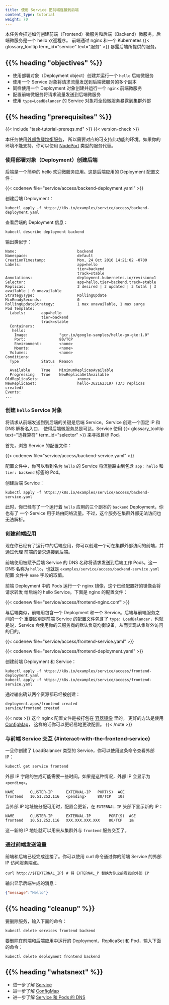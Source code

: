 ```yaml
---
title: 使用 Service 把前端连接到后端
content_type: tutorial
weight: 70
---
```

<!--
title: Connect a Frontend to a Backend Using Services
content_type: tutorial
weight: 70
-->

<!-- overview -->

<!--
This task shows how to create a _frontend_ and a _backend_ microservice. The backend 
microservice is a hello greeter. The frontend exposes the backend using nginx and a 
Kubernetes {{< glossary_tooltip term_id="service" >}} object.
-->

本任务会描述如何创建前端（Frontend）微服务和后端（Backend）微服务。后端微服务是一个 hello 欢迎程序。
前端通过 nginx 和一个 Kubernetes {{< glossary_tooltip term_id="service" text="服务" >}}
暴露后端所提供的服务。

## {{% heading "objectives" %}}

<!--
* Create and run a sample `hello` backend microservice using a
  {{< glossary_tooltip term_id="deployment" >}} object.
* Use a Service object to send traffic to the backend microservice's multiple replicas.
* Create and run a `nginx` frontend microservice, also using a Deployment object.
* Configure the frontend microservice to send traffic to the backend microservice.
* Use a Service object of `type=LoadBalancer` to expose the frontend microservice
  outside the cluster.
-->
* 使用部署对象（Deployment object）创建并运行一个 `hello` 后端微服务
* 使用一个 Service 对象将请求流量发送到后端微服务的多个副本
* 同样使用一个 Deployment 对象创建并运行一个 `nginx` 前端微服务
* 配置前端微服务将请求流量发送到后端微服务
* 使用 `type=LoadBalancer` 的 Service 对象将全段微服务暴露到集群外部

## {{% heading "prerequisites" %}}

{{< include "task-tutorial-prereqs.md" >}} {{< version-check >}}

<!--
This task uses
[Services with external load balancers](/docs/tasks/access-application-cluster/create-external-load-balancer/), which
require a supported environment. If your environment does not support this, you can use a Service of type
[NodePort](/docs/concepts/services-networking/service/#nodeport) instead.
-->
本任务使用[外部负载均衡服务](/zh/docs/tasks/access-application-cluster/create-external-load-balancer/)，
所以需要对应的可支持此功能的环境。如果你的环境不能支持，你可以使用
[NodePort](/zh/docs/concepts/services-networking/service/#nodeport)
类型的服务代替。

<!-- lessoncontent -->

<!--
## Creating the backend using a Deployment

The backend is a simple hello greeter microservice. Here is the configuration
file for the backend Deployment:
-->
### 使用部署对象（Deployment）创建后端

后端是一个简单的 hello 欢迎微服务应用。这是后端应用的 Deployment 配置文件：

{{< codenew file="service/access/backend-deployment.yaml" >}}

<!-- 
Create the backend Deployment:
-->
创建后端 Deployment：

```shell
kubectl apply -f https://k8s.io/examples/service/access/backend-deployment.yaml
```

<!--
View information about the backend Deployment:
-->
查看后端的 Deployment 信息：

```shell
kubectl describe deployment backend
```

<!--
The output is similar to this:
-->
输出类似于：

```
Name:                           backend
Namespace:                      default
CreationTimestamp:              Mon, 24 Oct 2016 14:21:02 -0700
Labels:                         app=hello
                                tier=backend
                                track=stable
Annotations:                    deployment.kubernetes.io/revision=1
Selector:                       app=hello,tier=backend,track=stable
Replicas:                       3 desired | 3 updated | 3 total | 3 available | 0 unavailable
StrategyType:                   RollingUpdate
MinReadySeconds:                0
RollingUpdateStrategy:          1 max unavailable, 1 max surge
Pod Template:
  Labels:       app=hello
                tier=backend
                track=stable
  Containers:
   hello:
    Image:              "gcr.io/google-samples/hello-go-gke:1.0"
    Port:               80/TCP
    Environment:        <none>
    Mounts:             <none>
  Volumes:              <none>
Conditions:
  Type          Status  Reason
  ----          ------  ------
  Available     True    MinimumReplicasAvailable
  Progressing   True    NewReplicaSetAvailable
OldReplicaSets:                 <none>
NewReplicaSet:                  hello-3621623197 (3/3 replicas created)
Events:
...
```

<!--
## Creating the `hello` Service object

The key to sending requests from a frontend to a backend is the backend
Service. A Service creates a persistent IP address and DNS name entry
so that the backend microservice can always be reached. A Service uses
{{< glossary_tooltip text="selectors" term_id="selector" >}} to find
the Pods that it routes traffic to.

First, explore the Service configuration file:
-->
### 创建 `hello` Service 对象

将请求从前端发送到到后端的关键是后端 Service。Service 创建一个固定 IP 和 DNS 解析名入口，
使得后端微服务总是可达。Service 使用
{{< glossary_tooltip text="选择算符" term_id="selector" >}} 
来寻找目标 Pod。

首先，浏览 Service 的配置文件：

{{< codenew file="service/access/backend-service.yaml" >}}

<!--
In the configuration file, you can see that the Service named `hello` routes
traffic to Pods that have the labels `app: hello` and `tier: backend`.
-->
配置文件中，你可以看到名为 `hello` 的 Service 将流量路由到包含 `app: hello`
和 `tier: backend` 标签的 Pod。

<!--
Create the backend Service:
-->
创建后端 Service：

```shell
kubectl apply -f https://k8s.io/examples/service/access/backend-service.yaml
```

<!--
At this point, you have a `backend` Deployment running three replicas of your `hello`
application, and you have a Service that can route traffic to them. However, this
service is neither available nor resolvable outside the cluster.
-->
此时，你已经有了一个运行着 `hello` 应用的三个副本的 `backend` Deployment，你也有了
一个 Service 用于路由网络流量。不过，这个服务在集群外部无法访问也无法解析。

<!--
## Creating the frontend

Now that you have your backend running, you can create a frontend that is accessible 
outside the cluster, and connects to the backend by proxying requests to it.

The frontend sends requests to the backend worker Pods by using the DNS name
given to the backend Service. The DNS name is `hello`, which is the value
of the `name` field in the `examples/service/access/backend-service.yaml` 
configuration file.

The Pods in the frontend Deployment run an nginx image that is configured
to proxy requests to the hello backend Service. Here is the nginx configuration file:
-->
### 创建前端应用

现在你已经有了运行中的后端应用，你可以创建一个可在集群外部访问的前端，并通过代理
前端的请求连接到后端。

前端使用被赋予后端 Service 的 DNS 名称将请求发送到后端工作 Pods。这一 DNS
名称为 `hello`，也就是 `examples/service/access/backend-service.yaml` 配置
文件中 `name` 字段的取值。

前端 Deployment 中的 Pods 运行一个 nginx 镜像，这个已经配置好的镜像会将请求转发
给后端的 hello Service。下面是  nginx 的配置文件：

{{< codenew file="service/access/frontend-nginx.conf" >}}

<!--
Similar to the backend, the frontend has a Deployment and a Service. An important
difference to notice between the backend and frontend services, is that the
configuration for the frontend Service has `type: LoadBalancer`, which means that
the Service uses a load balancer provisioned by your cloud provider and will be
accessible from outside the cluster.
-->
与后端类似，前端用包含一个 Deployment 和一个 Service。后端与前端服务之间的一个
重要区别是前端 Service 的配置文件包含了 `type: LoadBalancer`，也就是说，Service
会使用你的云服务商的默认负载均衡设备，从而实现从集群外访问的目的。

{{< codenew file="service/access/frontend-service.yaml" >}}

{{< codenew file="service/access/frontend-deployment.yaml" >}}


<!--
Create the frontend Deployment and Service:
-->
创建前端 Deployment 和 Service：

```shell
kubectl apply -f https://k8s.io/examples/service/access/frontend-deployment.yaml
kubectl apply -f https://k8s.io/examples/service/access/frontend-service.yaml
```

<!--
The output verifies that both resources were created:
-->
通过输出确认两个资源都已经被创建：

```
deployment.apps/frontend created
service/frontend created
```

<!--
The nginx configuration is baked into the
[container image](/examples/service/access/Dockerfile). A better way to do this would
be to use a
[ConfigMap](/docs/tasks/configure-pod-container/configure-pod-configmap/),
so that you can change the configuration more easily.
-->
{{< note >}}
这个 nginx 配置文件是被打包在
[容器镜像](/examples/service/access/Dockerfile) 里的。
更好的方法是使用
[ConfigMap](/zh/docs/tasks/configure-pod-container/configure-pod-configmap/)，
这样的话你可以更轻易地更改配置。
{{< /note >}}

<!--
## Interact with the frontend Service

Once you've created a Service of type LoadBalancer, you can use this
command to find the external IP:
-->
### 与前端 Service 交互   {#interact-with-the-frontend-service}

一旦你创建了 LoadBalancer 类型的 Service，你可以使用这条命令查看外部 IP：

```shell
kubectl get service frontend
```

<!--
This displays the configuration for the `frontend` Service and watches for
changes. Initially, the external IP is listed as `<pending>`:
-->
外部 IP 字段的生成可能需要一些时间。如果是这种情况，外部 IP 会显示为 `<pending>`。

```
NAME       CLUSTER-IP      EXTERNAL-IP   PORT(S)  AGE
frontend   10.51.252.116   <pending>     80/TCP   10s
```

<!--
As soon as an external IP is provisioned, however, the configuration updates
to include the new IP under the `EXTERNAL-IP` heading:
-->
当外部 IP 地址被分配可用时，配置会更新，在 `EXTERNAL-IP` 头部下显示新的 IP：

```
NAME       CLUSTER-IP      EXTERNAL-IP        PORT(S)  AGE
frontend   10.51.252.116   XXX.XXX.XXX.XXX    80/TCP   1m
```

<!--
That IP can now be used to interact with the `frontend` service from outside the
cluster.
-->
这一新的 IP 地址就可以用来从集群外与 `frontend` 服务交互了。


<!--
## Send traffic through the frontend

The frontend and backend are now connected. You can hit the endpoint
by using the curl command on the external IP of your frontend Service.
-->
### 通过前端发送流量

前端和后端已经完成连接了。你可以使用 curl 命令通过你的前端 Service 的外部
IP 访问服务端点。

```shell
curl http://${EXTERNAL_IP} # 将 EXTERNAL_P 替换为你之前看到的外部 IP
```

<!--
The output shows the message generated by the backend:
-->
输出显示后端生成的消息：

```json
{"message":"Hello"}
```

## {{% heading "cleanup" %}}

<!--
To delete the Services, enter this command:
-->
要删除服务，输入下面的命令：

```shell
kubectl delete services frontend backend
```

<!--
To delete the Deployments, the ReplicaSets and the Pods that are running the backend and frontend applications, enter this command:
-->
要删除在前端和后端应用中运行的 Deployment、ReplicaSet 和 Pod，输入下面的命令：

```shell
kubectl delete deployment frontend backend
```
## {{% heading "whatsnext" %}}

<!--
* Learn more about [Services](/docs/concepts/services-networking/service/)
* Learn more about [ConfigMaps](/docs/tasks/configure-pod-container/configure-pod-configmap/)
* Learn more about [DNS for Service and Pods](/docs/concepts/services-networking/dns-pod-service/)
-->
* 进一步了解 [Service](/zh/docs/concepts/services-networking/service/)
* 进一步了解 [ConfigMap](/zh/docs/tasks/configure-pod-container/configure-pod-configmap/)
* 进一步了解 [Service 和 Pods 的 DNS](/zh/docs/concepts/services-networking/dns-pod-service/)

